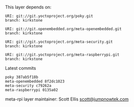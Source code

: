 This layer depends on:

    URI: git://git.yoctoproject.org/poky.git
    branch: kirkstone

    URI: git://git.openembedded.org/meta-openembedded.git
    branch: kirkstone

    URI: git://git.yoctoproject.org/meta-security.git
    branch: kirkstone

    URI: git://git.yoctoproject.org/meta-raspberrypi.git
    branch: kirkstone

Latest commits

    poky 387ab5f18b
    meta-openembedded 8f2dc1023
    meta-security c79262a
    meta-raspberrypi 0135a02

meta-rpi layer maintainer: Scott Ellis <scott@jumpnowtek.com>
